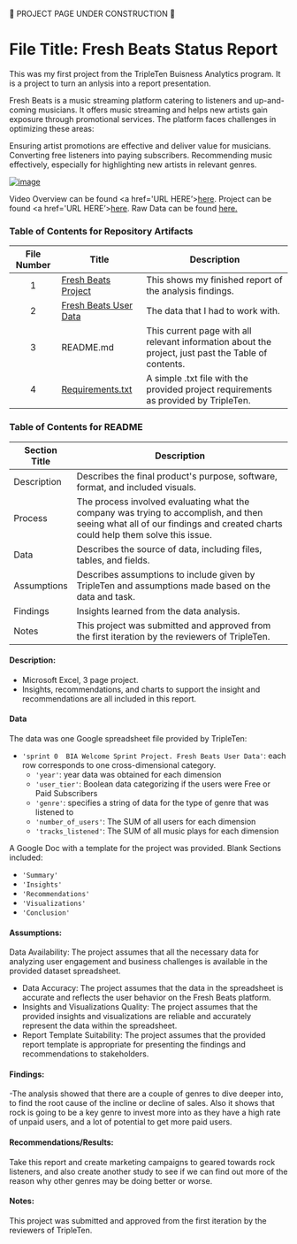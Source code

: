
🚧 PROJECT PAGE UNDER CONSTRUCTION 🚧

# File Title: Fresh Beats Status Report

This was my first project from the TripleTen Buisness Analytics program. It is a project to turn an anlysis into a report presentation. 

Fresh Beats is a music streaming platform catering to listeners and up-and-coming musicians. It offers music streaming and helps new artists gain exposure through promotional services. The platform faces challenges in optimizing these areas:

Ensuring artist promotions are effective and deliver value for musicians.
Converting free listeners into paying subscribers.
Recommending music effectively, especially for highlighting new artists in relevant genres.


[![image](https://github.com/user-attachments/assets/3b1c2715-67c8-4080-a6be-cc535c4f53fc)
](https://github.com/Turner-Walz/Data_projects_TripleTen/blob/main/Fresh%20Beats/Freash%20Beats%20Project.pdf)

Video Overview can be found <a href='URL HERE’><u>here</u>.</a>
Project can be found <a href='URL HERE’><u>here</u>.</a>
Raw Data can be found <a href='URL HERE'><u>here</u>.</a>

### Table of Contents for Repository Artifacts
| File Number | Title | Description |
| :-----------: | ----------- |----------- |
| 1 | [Fresh Beats Project](https://github.com/Turner-Walz/Data_projects_TripleTen/blob/main/Fresh%20Beats/Freash%20Beats%20Project.pdf) | This shows my finished report of the analysis findings. |
| 2 | [Fresh Beats User Data](https://github.com/Turner-Walz/Data_projects_TripleTen/blob/main/Fresh%20Beats/Fresh%20Beats%20User%20Data.xlsx) | The data that I had to work with. |
| 3 | README.md | This current page with all relevant information about the project, just past the Table of contents. |
| 4 | [Requirements.txt](https://github.com/Turner-Walz/Data_projects_TripleTen/blob/main/Fresh%20Beats/requirements.txt) | A simple .txt file with the provided project requirements as provided by TripleTen. |

### Table of Contents for README
| Section Title | Description |
| ----------- |----------- |
| Description | Describes the final product's purpose, software, format, and included visuals.  |
| Process | The process involved evaluating what the company was trying to accomplish, and then seeing what all of our findings and created charts could help them solve this issue.   |
| Data | Describes the source of data, including files, tables, and fields. |
| Assumptions | Describes assumptions to include given by TripleTen and assumptions made based on the data and task. |
| Findings | Insights learned from the data analysis.  |
| Notes | This project was submitted and approved from the first iteration by the reviewers of TripleTen. |

#### Description:
- Microsoft Excel, 3 page project.
- Insights, recommendations, and charts to support the insight and recommendations are all included in this report. 

#### Data
The data was one Google spreadsheet file provided by TripleTen:
- `'sprint 0  BIA Welcome Sprint Project. Fresh Beats User Data'`: each row corresponds to one cross-dimensional category.
    - `'year'`: year data was obtained for each dimension
    - `'user_tier'`: Boolean data categorizing if the users were Free or Paid Subscribers
    - `'genre'`: specifies a string of data for the type of genre that was listened to
    - `'number_of_users'`: The SUM of all users for each dimension
    - `'tracks_listened'`: The SUM of all music plays for each dimension

A Google Doc with a template for the project was provided. Blank Sections included:
- `'Summary'`
- `'Insights'`
- `'Recommendations'`
- `'Visualizations'`
- `'Conclusion'`

#### Assumptions:
 Data Availability: The project assumes that all the necessary data for analyzing user engagement and business challenges is available in the provided dataset spreadsheet.
- Data Accuracy: The project assumes that the data in the spreadsheet is accurate and reflects the user behavior on the Fresh Beats platform.
- Insights and Visualizations Quality: The project assumes that the provided insights and visualizations are reliable and accurately represent the data within the spreadsheet.
- Report Template Suitability: The project assumes that the provided report template is appropriate for presenting the findings and recommendations to stakeholders.


#### Findings:
-The analysis showed that there are a couple of genres to dive deeper into, to find the root cause of the incline or decline of sales. Also it shows that rock is going to be a key genre to invest more into as they have a high rate of unpaid users, and a lot of potential to get more paid users.

#### Recommendations/Results:
Take this report and create marketing campaigns to geared towards rock listeners, and also create another study to see if we can find out more of the reason why other genres may be doing better or worse.

#### Notes:
This project was submitted and approved from the first iteration by the reviewers of TripleTen.
